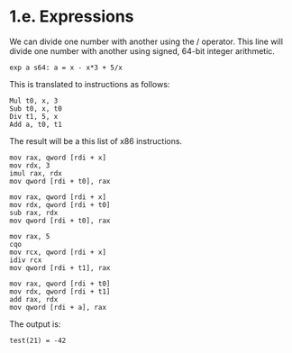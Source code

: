 # 1.e. Expressions

We can divide one number with another using the / operator. This line will divide one number with another using signed, 64-bit integer arithmetic.

```
exp a s64: a = x - x*3 + 5/x
```

This is translated to instructions as follows:

```
Mul t0, x, 3 
Sub t0, x, t0 
Div t1, 5, x 
Add a, t0, t1 
```

The result will be a this list of x86 instructions.

```
mov rax, qword [rdi + x]
mov rdx, 3
imul rax, rdx
mov qword [rdi + t0], rax

mov rax, qword [rdi + x]
mov rdx, qword [rdi + t0]
sub rax, rdx
mov qword [rdi + t0], rax

mov rax, 5
cqo
mov rcx, qword [rdi + x]
idiv rcx
mov qword [rdi + t1], rax

mov rax, qword [rdi + t0]
mov rdx, qword [rdi + t1]
add rax, rdx
mov qword [rdi + a], rax
```

The output is:

```
test(21) = -42
```
